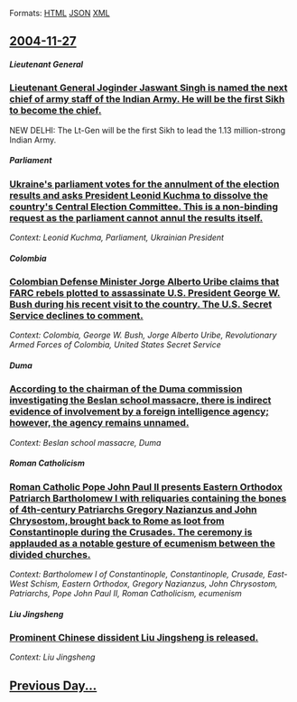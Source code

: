 
Formats: [HTML](2004/11/27/index.html)  [JSON](2004/11/27/index.json)  [XML](2004/11/27/index.xml)  

## [2004-11-27](/news/2004/11/27/index.md)

##### Lieutenant General
### [ Lieutenant General Joginder Jaswant Singh is named the next chief of army staff of the Indian Army. He will be the first Sikh to become the chief. ](/news/2004/11/27/lieutenant-general-joginder-jaswant-singh-is-named-the-next-chief-of-army-staff-of-the-indian-army-he-will-be-the-first-sikh-to-become-the.md)
NEW DELHI: The Lt-Gen will be the first Sikh to lead the 1.13 million-strong Indian Army.

##### Parliament
### [ Ukraine's parliament votes for the annulment of the election results and asks President Leonid Kuchma to dissolve the country's Central Election Committee. This is a non-binding request as the parliament cannot annul the results itself. ](/news/2004/11/27/ukraine-s-parliament-votes-for-the-annulment-of-the-election-results-and-asks-president-leonid-kuchma-to-dissolve-the-country-s-central-ele.md)
_Context: Leonid Kuchma, Parliament, Ukrainian President_

##### Colombia
### [ Colombian Defense Minister Jorge Alberto Uribe claims that FARC rebels plotted to assassinate U.S. President George W. Bush during his recent visit to the country. The U.S. Secret Service declines to comment. ](/news/2004/11/27/colombian-defense-minister-jorge-alberto-uribe-claims-that-farc-rebels-plotted-to-assassinate-u-s-president-george-w-bush-during-his-rece.md)
_Context: Colombia, George W. Bush, Jorge Alberto Uribe, Revolutionary Armed Forces of Colombia, United States Secret Service_

##### Duma
### [ According to the chairman of the Duma commission investigating the Beslan school massacre, there is indirect evidence of involvement by a foreign intelligence agency; however, the agency remains unnamed. ](/news/2004/11/27/according-to-the-chairman-of-the-duma-commission-investigating-the-beslan-school-massacre-there-is-indirect-evidence-of-involvement-by-a-f.md)
_Context: Beslan school massacre, Duma_

##### Roman Catholicism
### [ Roman Catholic Pope John Paul&nbsp;II presents Eastern Orthodox Patriarch Bartholomew&nbsp;I with reliquaries containing the bones of 4th-century Patriarchs Gregory Nazianzus and John Chrysostom, brought back to Rome as loot from Constantinople during the Crusades. The ceremony is applauded as a notable gesture of ecumenism between the divided churches. ](/news/2004/11/27/roman-catholic-pope-john-paul-nbsp-ii-presents-eastern-orthodox-patriarch-bartholomew-nbsp-i-with-reliquaries-containing-the-bones-of-4th-c.md)
_Context: Bartholomew I of Constantinople, Constantinople, Crusade, East-West Schism, Eastern Orthodox, Gregory Nazianzus, John Chrysostom, Patriarchs, Pope John Paul&nbsp;II, Roman Catholicism, ecumenism_

##### Liu Jingsheng
### [ Prominent Chinese dissident Liu Jingsheng is released. ](/news/2004/11/27/prominent-chinese-dissident-liu-jingsheng-is-released.md)
_Context: Liu Jingsheng_

## [Previous Day...](/news/2004/11/26/index.md)

